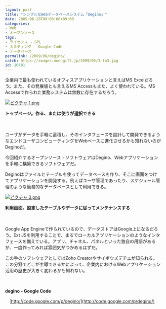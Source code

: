 ```yaml
---
layout: post
title: "シンプルなWebデータベースシステム「Degino」"
date: 2009-06-28T09:00:00+09:00
categories:
- Web
- オープンソース
tags: 
- ライセンス - GPL
- ホスティング - Google Code
- データベース
permalink: /2009/06/degino/
catch: https://images.moongift.jp/2009/06/3-tm3.jpg
id: 16401
---
```

企業内で最も使われているオフィスアプリケーションと言えばMS Excelだろう。また、その発展版とも言えるMS Accessもまた、よく使われている。MS Accessで作られた業務システムは無数に存在するだろう。

  

[![ピクチャ 1.png](https://images.moongift.jp/2009/06/1-tm4.jpg)](https://images.moongift.jp/2009/06/114.png)  
  
**トップページ。作る、または使うが選択できる**

  

　

  

ユーザがデータを手軽に蓄積し、そのインタフェースを設計して開発できるようなエンドユーザコンピューティングをWebベースに進化させるかも知れないのがDeginoだ。

  

今回紹介するオープンソース・ソフトウェアはDegino、Webアプリケーションを手軽に構築できるソフトウェアだ。

  
<!--more-->

Deginoはファイルとテーブルを使ってデータベースを作り、そこに画面をつけてアプリケーションを開発する。例えばユーザ管理であったり、スケジュール管理のような簡易的なデータベースとして利用できる。

  

[![ピクチャ 3.png](https://images.moongift.jp/2009/06/3-tm3.jpg)](https://images.moongift.jp/2009/06/37.png)  
  
**利用画面。設定したテーブルやデータに従ってメンテナンスする**

  

　

  

Google App Engineで作られているので、データストアはGoogle上になるだろう。Ext JSを利用することで、まるでローカルアプリケーションのようなインタフェースを備えている。アプリ、チャネル、パネルといった独自の用語があるが、一度作ってみれば雰囲気がつかめるはずだ。

  

この手のソフトウェアとしてはZoho Creatorやサイボウズデヂエが知られる。この分野でどこが主導できるかによって、企業内におけるWebアプリケーション活用の歴史が大きく変わるかも知れない。

  

　

  

**degino - Google Code**  
  
　[http://code.google.com/p/degino/](http://code.google.com/p/degino/)

  
